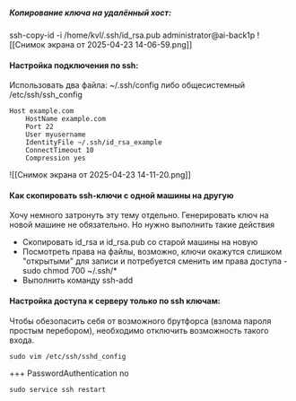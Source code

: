 ##### Копирование ключа на удалённый хост:

ssh-copy-id -i /home/kvl/.ssh/id_rsa.pub administrator@ai-back1p
![[Снимок экрана от 2025-04-23 14-06-59.png]]

#### Настройка подключения по ssh:

Использовать два файла: ~/.ssh/config либо общесистемный /etc/ssh/ssh_config

```
Host example.com
	HostName example.com
	Port 22
	User myusername
	IdentityFile ~/.ssh/id_rsa_example
	ConnectTimeout 10
	Compression yes 
```

![[Снимок экрана от 2025-04-23 14-11-20.png]]

#### Как скопировать ssh-ключи с одной машины на другую

Хочу немного затронуть эту тему отдельно. Генерировать ключ на новой машине не обязательно. Но нужно выполнить такие действия

- Скопировать id_rsa и id_rsa.pub со старой машины на новую
- Посмотреть права на файлы, возможно, ключи окажутся слишком "открытыми" для записи и потребуется сменить им права доступа - sudo chmod 700 ~/.ssh/*
- Выполнить команду ssh-add

#### Настройка доступа к серверу только по ssh ключам:

Чтобы обезопасить себя от возможного брутфорса (взлома пароля простым перебором), 
необходимо отключить возможность такого входа.

```
sudo vim /etc/ssh/sshd_config
```

+++ PasswordAuthentication no

```
sudo service ssh restart
```